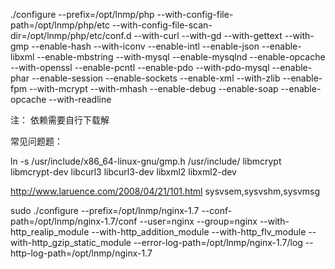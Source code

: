 ./configure --prefix=/opt/lnmp/php --with-config-file-path=/opt/lnmp/php/etc  --with-config-file-scan-dir=/opt/lnmp/php/etc/conf.d --with-curl --with-gd --with-gettext --with-gmp --enable-hash --with-iconv --enable-intl --enable-json --enable-libxml --enable-mbstring --with-mysql --enable-mysqlnd --enable-opcache --with-openssl --enable-pcntl --enable-pdo --with-pdo-mysql --enable-phar --enable-session --enable-sockets --enable-xml --with-zlib --enable-fpm --with-mcrypt --with-mhash --enable-debug --enable-soap
--enable-opcache --with-readline

注： 依赖需要自行下载解

常见问题题：

ln -s /usr/include/x86_64-linux-gnu/gmp.h /usr/include/
libmcrypt libmcrypt-dev
libcurl3 libcurl3-dev
libxml2 libxml2-dev



http://www.laruence.com/2008/04/21/101.html
sysvsem,sysvshm,sysvmsg



 sudo ./configure --prefix=/opt/lnmp/nginx-1.7 --conf-path=/opt/lnmp/nginx-1.7/conf --user=nginx --group=nginx --with-http_realip_module --with-http_addition_module --with-http_flv_module --with-http_gzip_static_module --error-log-path=/opt/lnmp/nginx-1.7/log --http-log-path=/opt/lnmp/nginx-1.7 

